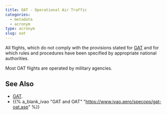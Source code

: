 ```yaml
---
title: OAT - Operational Air Traffic
categories:
  - metadata
  - acronym
type: acronym
slug: oat
---
```


All flights, which do not comply with the provisions stated for
[GAT][gat] and for which rules and procedures have been specified
by appropriate national authorities.

Most OAT flights are operated by military agencies.

## See Also

* [GAT][gat].
* {{% a_blank_ivao "GAT and OAT" "https://www.ivao.aero/specops/gat-oat.asp" %}}

[gat]: /reference/acronym/gat/ "GAT"
